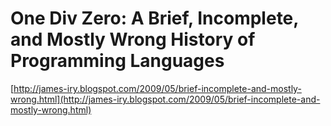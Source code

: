 <!--
id: 104971937
link: http://tumblr.atmos.org/post/104971937/one-div-zero-a-brief-incomplete-and-mostly-wrong
slug: one-div-zero-a-brief-incomplete-and-mostly-wrong
date: Fri May 08 2009 03:04:20 GMT-0700 (PDT)
publish: 2009-05-08
tags: 
title: One Div Zero: A Brief, Incomplete, and Mostly Wrong History of Programming Languages
-->


One Div Zero: A Brief, Incomplete, and Mostly Wrong History of Programming Languages
====================================================================================

[http://james-iry.blogspot.com/2009/05/brief-incomplete-and-mostly-wrong.html](http://james-iry.blogspot.com/2009/05/brief-incomplete-and-mostly-wrong.html)

